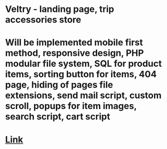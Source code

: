 # Veltry - landing page, trip accessories store
# Will be implemented mobile first method, responsive design, PHP modular file system, SQL for product items, sorting button for items, 404 page, hiding of pages file extensions, send mail script, custom scroll, popups for item images, search script, cart script
# [Link](https://veltry.site "Link")